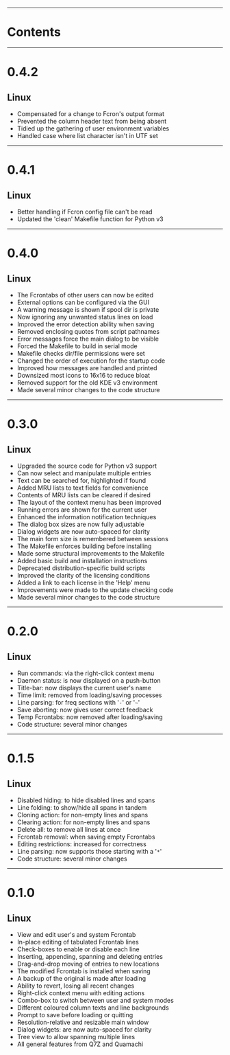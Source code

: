 
---


# Contents #



---


# 0.4.2 #

## Linux ##

  * Compensated for a change to Fcron's output format
  * Prevented the column header text from being absent
  * Tidied up the gathering of user environment variables
  * Handled case where list character isn't in UTF set


---


# 0.4.1 #

## Linux ##

  * Better handling if Fcron config file can't be read
  * Updated the 'clean' Makefile function for Python v3


---


# 0.4.0 #

## Linux ##

  * The Fcrontabs of other users can now be edited
  * External options can be configured via the GUI
  * A warning message is shown if spool dir is private
  * Now ignoring any unwanted status lines on load
  * Improved the error detection ability when saving
  * Removed enclosing quotes from script pathnames
  * Error messages force the main dialog to be visible
  * Forced the Makefile to build in serial mode
  * Makefile checks dir/file permissions were set
  * Changed the order of execution for the startup code
  * Improved how messages are handled and printed
  * Downsized most icons to 16x16 to reduce bloat
  * Removed support for the old KDE v3 environment
  * Made several minor changes to the code structure


---


# 0.3.0 #

## Linux ##

  * Upgraded the source code for Python v3 support
  * Can now select and manipulate multiple entries
  * Text can be searched for, highlighted if found
  * Added MRU lists to text fields for convenience
  * Contents of MRU lists can be cleared if desired
  * The layout of the context menu has been improved
  * Running errors are shown for the current user
  * Enhanced the information notification techniques
  * The dialog box sizes are now fully adjustable
  * Dialog widgets are now auto-spaced for clarity
  * The main form size is remembered between sessions
  * The Makefile enforces building before installing
  * Made some structural improvements to the Makefile
  * Added basic build and installation instructions
  * Deprecated distribution-specific build scripts
  * Improved the clarity of the licensing conditions
  * Added a link to each license in the 'Help' menu
  * Improvements were made to the update checking code
  * Made several minor changes to the code structure


---


# 0.2.0 #

## Linux ##

  * Run commands: via the right-click context menu
  * Daemon status: is now displayed on a push-button
  * Title-bar: now displays the current user's name
  * Time limit: removed from loading/saving processes
  * Line parsing: for freq sections with '`-`' or '`~`'
  * Save aborting: now gives user correct feedback
  * Temp Fcrontabs: now removed after loading/saving
  * Code structure: several minor changes


---


# 0.1.5 #

## Linux ##

  * Disabled hiding: to hide disabled lines and spans
  * Line folding: to show/hide all spans in tandem
  * Cloning action: for non-empty lines and spans
  * Clearing action: for non-empty lines and spans
  * Delete all: to remove all lines at once
  * Fcrontab removal: when saving empty Fcrontabs
  * Editing restrictions: increased for correctness
  * Line parsing: now supports those starting with a '`*`'
  * Code structure: several minor changes


---


# 0.1.0 #

## Linux ##

  * View and edit user's and system Fcrontab
  * In-place editing of tabulated Fcrontab lines
  * Check-boxes to enable or disable each line
  * Inserting, appending, spanning and deleting entries
  * Drag-and-drop moving of entries to new locations
  * The modified Fcrontab is installed when saving
  * A backup of the original is made after loading
  * Ability to revert, losing all recent changes
  * Right-click context menu with editing actions
  * Combo-box to switch between user and system modes
  * Different coloured column texts and line backgrounds
  * Prompt to save before loading or quitting
  * Resolution-relative and resizable main window
  * Dialog widgets: are now auto-spaced for clarity
  * Tree view to allow spanning multiple lines
  * All general features from Q7Z and Quamachi